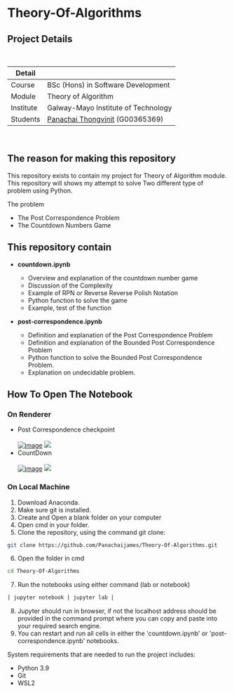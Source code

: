 # Theory-Of-Algorithms

## Project Details

<br />

| Detail |  |
| ------------- | ------------- |
| Course  | BSc (Hons) in Software Development  |
| Module | Theory of Algorithm  |
| Institute | Galway-Mayo Institute of Technology  |
| Students  | <a href="https://github.com/Panachaijames" target="_blank">Panachai Thongvinit</a> (G00365369) <br /> |

<br />

## The reason for making this repository
This repository exists to contain my project for Theory of Algorithm module. This repository will shows my attempt to solve Two different type of problem using Python. 

The problem
- The Post Correspondence Problem
- The Countdown Numbers Game

## This repository contain
- <b> countdown.ipynb </b>
  - Overview and explanation of the countdown number game
  - Discussion of the Complexity
  - Example of RPN or Reverse Reverse Polish Notation
  - Python function to solve the game
  - Example, test of the function

- <b>post-correspondence.ipynb</b>
  -  Definition and explanation of the Post Correspondence Problem
  -  Definition and explanation of the Bounded Post Correspondence Problem
  -  Python function to solve the Bounded Post Correspondence Problem.
  -  Explanation on undecidable problem.

## How To Open The Notebook

### On Renderer
- Post Correspondence checkpoint <br><br>
<a href="https://nbviewer.org/github/Panachaijames/Theory-Of-Algorithms/blob/main/.ipynb_checkpoints/post-correspondence-checkpoint.ipynb">![image](https://user-images.githubusercontent.com/48323518/147769928-1d028eb5-6037-4b8e-b97c-4825350fb8ab.png)</a>
<a href="https://mybinder.org/v2/git/https%3A%2F%2Fgithub.com%2FPanachaijames%2FTheory-Of-Algorithms/HEAD"><img src="https://mybinder.org/static/images/badge_logo.svg?v=51b20aa16836ea83f5ed69194c660eb85c4c2c1e32565312baedb7d534e3ffcf592881dbbe3da441d8293ded842755c906b91fb4aadf15220cf48111ebf701c4"></a>
- CountDown <br><br>
<a href="https://nbviewer.org/github/Panachaijames/Theory-Of-Algorithms/blob/main/countdown.ipynb">![image](https://user-images.githubusercontent.com/48323518/147769928-1d028eb5-6037-4b8e-b97c-4825350fb8ab.png)</a>
<a href="https://mybinder.org/v2/git/https%3A%2F%2Fgithub.com%2FPanachaijames%2FTheory-Of-Algorithms/HEAD"><img src="https://mybinder.org/static/images/badge_logo.svg?v=51b20aa16836ea83f5ed69194c660eb85c4c2c1e32565312baedb7d534e3ffcf592881dbbe3da441d8293ded842755c906b91fb4aadf15220cf48111ebf701c4"></a>

### On Local Machine
1. Download Anaconda.
2. Make sure git is installed.
3. Create and Open a blank folder on your computer
4. Open cmd in your folder.
5. Clone the repository, using the command git clone:
```bash
git clone https://github.com/Panachaijames/Theory-Of-Algorithms.git
```
6. Open the folder in cmd
```bash
cd Theory-Of-Algorithms
```
7. Run the notebooks using either command (lab or notebook)

```bash
| jupyter notebook | jupyter lab |
```
8. Jupyter should run in browser, if not the localhost address should be provided in the command prompt where you can copy and paste into your required search engine.
9. You can restart and run all cells in either the 'countdown.ipynb' or 'post-correspondence.ipynb' notebooks.

System requirements that are needed to run the project includes:

- Python 3.9
- Git
- WSL2
